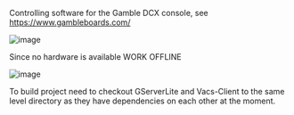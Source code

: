 
Controlling software for the Gamble DCX console, see https://www.gambleboards.com/

![image](https://github.com/user-attachments/assets/4ded374f-9d01-4de6-a0a8-e62548c3efd2)

Since no hardware is available WORK OFFLINE


![image](https://github.com/user-attachments/assets/e04dc41b-6674-419d-86cf-958b7bd8a4b8)


To build project need to checkout GServerLite and Vacs-Client to the same level directory as they have dependencies on each other at the moment.

